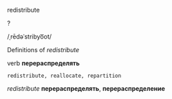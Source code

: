 redistribute

?

/ˌrēdəˈstribyo͞ot/

Definitions of _redistribute_

verb
**перераспределять**

    redistribute, reallocate, repartition

_redistribute_
**перераспределять**, **перераспределение**